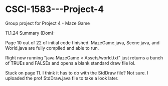 # CSCI-1583---Project-4
Group project for Project 4 - Maze Game

11.1.24 Summary (Dom):

Page 10 out of 22 of initial code finished.
MazeGame.java, Scene.java, and World.java are fully compiled and able to run.

Right now running "java MazeGame < Assets/world.txt" just returns a bunch of TRUEs and FALSEs and opens a blank standard draw file lol.

Stuck on page 11. I think it has to do with the StdDraw file? Not sure. I uploaded the prof StdDraw.java file to take a look later.
